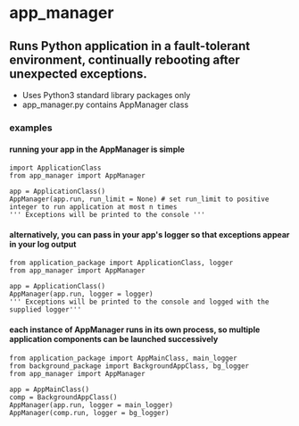 # app_manager
## Runs Python application in a fault-tolerant environment, continually rebooting after unexpected exceptions.


- Uses Python3 standard library packages only
- app_manager.py contains AppManager class


### examples ###

#### running your app in the AppManager is simple
```
import ApplicationClass
from app_manager import AppManager

app = ApplicationClass()
AppManager(app.run, run_limit = None) # set run_limit to positive integer to run application at most n times
''' Exceptions will be printed to the console '''
```

#### alternatively, you can pass in your app's logger so that exceptions appear in your log output
```
from application_package import ApplicationClass, logger
from app_manager import AppManager

app = ApplicationClass()
AppManager(app.run, logger = logger)
''' Exceptions will be printed to the console and logged with the supplied logger'''
```

#### each instance of AppManager runs in its own process, so multiple application components can be launched successively
```
from application_package import AppMainClass, main_logger
from background_package import BackgroundAppClass, bg_logger
from app_manager import AppManager

app = AppMainClass()
comp = BackgroundAppClass()
AppManager(app.run, logger = main_logger)
AppManager(comp.run, logger = bg_logger)
```
